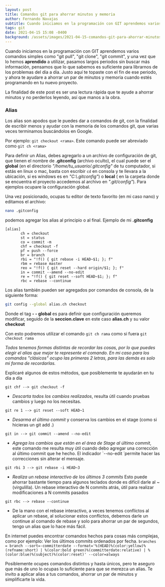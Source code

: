 ```yaml
---
layout: post
title: Comandos git para ahorrar minutos y memoria
author: Fernando Navajas
subtitle: Cuando iniciamos en la programación con GIT aprendemos varios comandos simples como "git pull", "git clone", "git commit", y una vez que lo hemos aprendido ...
tags: git
date: 2021-04-15 15:08 -0400
background: /assets/images/2021-04-15-comandos-git-para-ahorrar-minutos-y-memoria/gatitos.jpeg
---
```


Cuando iniciamos en la programación con GIT aprendemos varios comandos simples como "git pull", "git clone", "git commit", y una vez que lo hemos **aprendido** a utilizar, pasamos largos periodos sin buscar más información, pensamos que lo que sabemos es suficiente para librarnos de los problemas del día a día. Justo aquí te topaste con el fin de ese periodo, y ahora te ayudare a ahorrar un par de minutos y memoria cuando estés programando en tu nuevo proyecto.

La finalidad de este post es ser una lectura rápida que te ayude a ahorrar minutos y no perderlos leyendo, así que manos a la obra.

### Alias

Los alias son apodos que le puedes dar a comandos de git, con la finalidad de escribir menos y ayudar con la memoria de los comandos git, que varias veces terminamos buscándolos en Google.

Por ejemplo: `git checkout <rama>`. Este comando puede ser abreviado como `git ch <rama>`

Para definir un Alias, debes agregarlo a un archivo de configuración de git, que tienen el nombre de **.gitconfig** (archivo oculto), el cual puede ser el **global** (en el directorio *"/home/tu_usuario/.gitconfig"* de tu computador, si estás en linux o mac, basta con escribir `cd` en consola y te llevara a la ubicación, si es windows es en *"C:\\.gitconfig"*) o **local** ( en la carpeta donde se encuentra el proyecto accedemos al archivo en *".git/config"*). Para ejemplos ocupare la configuración global.

Una vez posicionado, ocupas tu editor de texto favorito (en mi caso nano) y editamos el archivo:

```sh
nano .gitconfig
```

podemos agregar los alias al principio o al final. Ejemplo de mi **.gitconfig**

```
[alias]
       ch = checkout
       st = status
       co = commit -m
       chf = checkout -f
       pf = push --force
       br = branch
       rbi = "!f() { git rebase -i HEAD~$1; }; f"
       rbm = rebase master
       reo = "!f() { git reset --hard origin/$1; }; f"
       in = commit --amend --no-edit
       re = "!f() { git reset --soft HEAD~$1; }; f"
       rbc = rebase --continue
```

Los alias también pueden ser agregados por comandos de consola, de la siguiente forma:

```sh
git config --global alias.ch checkout
```

Donde el tag **- - global** es para definir que configuración queremos modificar, seguido de la **seccion.clave** en este caso **alias.ch** y su valor **checkout**

Con esto podremos utilizar el comando `git ch rama` como si fuera `git checkout rama`

*Todos tenemos formas distintas de recordar las cosas, por lo que puedes elegir el alias que mejor te represente el comando. En mi caso para los comandos "clásicos" ocupo las primeras 2 letras, para las demás es solo mi forma de recordarlas.*

Explicaré algunos de estos métodos, que posiblemente te ayudarán en tu día a día

`git chf --> git checkout -f`

- *Descarta todos los cambios realizados*, resulta útil cuando pruebas cambios y luego no los necesitas.

`git re 1 --> git reset --soft HEAD~1`

- *Desarma el último commit* y conserva los cambios en el stage (como si hicieras un git add .)

`git in --> git commit --amend --no-edit`

- *Agrega los cambios que están en el área de Stage al último commit*, este comando me resulta muy útil cuando debo agregar una corrección al último commit que he hecho. El indicador `--no-edit ́ permite hacer las correcciones sin alterar el mensaje.

`git rbi 3 --> git rebase -i HEAD~3`

- *Realiza un rebase interactivo de los últimos 3 commits*
Esto puede ahorrar bastante tiempo para algunos teclados donde es difícil darle al ~ (virgulilla).
Un rebase interactivo de N commits atrás, útil para realizar modificaciones a N commits pasados

`git rbc --> rebase --continue`

- De la mano con el rebase interactivo, a veces tenemos conflictos al aplicar un rebase, al solucionar estos conflictos, debemos darle un continue al comando de rebase y solo para ahorrar un par de segundos, tengo un alias que lo hace más fácil.

En internet puedes encontrar comandos hechos para cosas más complejas, como por ejemplo: Ver los últimos commits ordenados por fecha.
`branches = branch --sort=-committerdate --format='%(HEAD)%(color:yellow)%(refname:short) | %(color:bold green)%(committerdate:relative) | %(color:blue)%(subject)%(color:reset)' --color=always`

Posiblemente ocupes comandos distintos y hasta únicos, pero te aseguro que más de uno lo ocupas lo suficiente para que se merezca un alias. Te invito a aplicar alias a tus comandos, ahorrar un par de minutos y simplificarte la vida.

